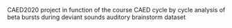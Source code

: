 CAED2020
project in function of the course CAED
cycle by cycle analysis of beta bursts during deviant sounds
auditory brainstorm dataset